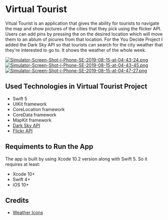 # Virtual Tourist 

Vitual Tourist is an application that gives the ability for tourists to navigate the map and show pictures of the cities
that they pick using the flicker API. Users can add pins by pressing the on the desired location which will move them to an ablum of picures from that location. For the You Decide Project I added the Dark Sky API so that tourists can search
for the city weather that they're interested to go to. It shows the weather of the whole week. 


[![Simulator-Screen-Shot-i-Phone-SE-2019-08-15-at-04-43-24.png](https://i.postimg.cc/9f7w2DYf/Simulator-Screen-Shot-i-Phone-SE-2019-08-15-at-04-43-24.png)](https://postimg.cc/hJKtbPwF)
[![Simulator-Screen-Shot-i-Phone-SE-2019-08-15-at-04-43-45.png](https://i.postimg.cc/6589gD0W/Simulator-Screen-Shot-i-Phone-SE-2019-08-15-at-04-43-45.png)](https://postimg.cc/QHrGWYww)
[![Simulator-Screen-Shot-i-Phone-SE-2019-08-15-at-04-47-27.png](https://i.postimg.cc/zv61qGjJ/Simulator-Screen-Shot-i-Phone-SE-2019-08-15-at-04-47-27.png)](https://postimg.cc/p5fSZx47)


## Used Technologies in Virtual Tourist Project
* Swift 5
* UIKit framework
* CoreLocation framework
* CoreData framework
* MapKit framework
* [Dark Sky API](https://darksky.net/dev/docs)
* [Flickr API](https://www.flickr.com/)

## Requiments to Run the App
The app is built by using Xcode 10.2 version along with Swift 5. So it requires at least: 
* Xcode 10+
* Swift 4+
* iOS 10+

## Credits 
* [Weather Icons](https://icons8.com/icon/pack/weather/plasticine)

